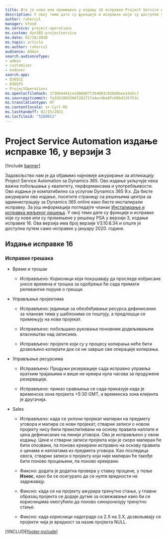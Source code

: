 ```yaml
---
title: Шта је ново или промењено у издању 16 исправке Project Service Automation верзије 3
description: У овој теми дате су функције и исправке које су доступне у издању 16 исправке за Project Service Automation верзије 3.
author: ruhercul
manager: kfend
ms.service: project-operations
ms.custom: dyn365-projectservice
ms.date: 02/18/2020
ms.topic: article
ms.author: ruhercul
audience: Admin
search.audienceType:
- admin
- customizer
- enduser
search.app:
- D365CE
- D365PS
- ProjectOperations
ms.openlocfilehash: 1f3bb4442ce1d06807f264003c930dbbee19a5c7
ms.sourcegitcommit: fa32b1893286f20271fa4ec4be8fc68bd135f53c
ms.translationtype: HT
ms.contentlocale: sr-Cyrl-RS
ms.lasthandoff: 02/15/2021
ms.locfileid: "5280911"
---
```

# <a name="project-service-automation-update-release-16-v3"></a>Project Service Automation издање исправке 16, у верзији 3

[!include [banner](../includes/psa-now-project-operations.md)]

Задовољство нам је да објавимо најновије ажурирање за апликацију Project Service Automation за Dynamics 365. Ово издање укључује нека важна побољшања у квалитету, перформансама и употребљивости.  Ово издање је компатибилно са услугом Dynamics 365 9.x. Да бисте ажурирали ово издање, посетите страницу са решењима центра за администрацију за Dynamics 365 online како бисте инсталирали исправку. За још информација погледајте чланак [Инсталирање и исправка жељеног решења](https://docs.microsoft.com/dynamics365/project-service/upgrade-psa-home-page).
У овој теми дате су функције и исправке које су нове или су промењене у решењу PSA у верзији 3, издање исправке 16. Ова верзија има број верзије V3.10.6.34 и опште је доступна путем само-исправке у јануару 2020. године.


## <a name="update-release-16"></a>Издање исправке 16

### <a name="bug-fixes"></a>Исправке грешака

-   Време и трошак

    -   Исправљено: Корисници који покушавају да проследе избрисане уносе времена и трошка за одобрење ће сада примати релевантне поруке о грешци.

-   Управљање пројектима

    -   Исправљено: јединице за обезбеђивање ресурса дефинисаних за чланове тима у шаблонима се поштују, а предлошци се примењују на нови пројекат.

    -   Исправљено: побољшано руковање поновним додељивањем власништва над записима.

    -   Исправљено: пројекте који су у процесу копирања неће бити дозвољено копирати док се не заврше све операције копирања.

-   Управљање ресурсима

    -   Исправљено: Продужи резервације сада исправно управља кратким трајањима и више не креира нула часова за продужене резервације.

    -   Исправљено: приказ сравњења се сада приказује када је временска зона пројекта +5:30 GMT, а временска зона клијента је другачија.

-   Sales

    -   Исправљено: када се уклони пројекат мапиран на предмету уговора и мапира се нови пројекат, стварни записи о новом пројекту нису били преиспитивани на основу правила наплате и цена дефинисаних на линији уговора. Ово је исправљено у овом издању. Цене и стварни записи пројекта који је скоро мапиран ће бити опозвани, па поново креирани исправно на основу правила о ценама и наплатама из предмета уговора. Као последица овога, стварни записи о пројекту који није мапиран ће такође бити поново процењени, па поново креирани.

    -   Фиксно: додата је додатна провера у ставку процене, у поље **Износ**, како би се осигурало да се нулте вредности не задржавају.

    -   Фиксно: када се на пројекту ажурира тренутно стање, у главни образац пројекта се додаје дугме за освежавање како би се корисницима омогућило да поново синхронизују тренутно стање.

    -   Фиксно: када корисници надограде са 2.X на 3.X, дозвољавају се пројекти чија је вредност за назив пројекта NULL.



[!INCLUDE[footer-include](../includes/footer-banner.md)]
